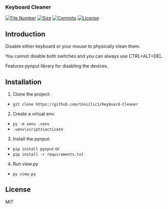 ### Keyboard Cleaner

[![File Number](https://img.shields.io/github/directory-file-count/toniilic1/Keyboard-Cleaner "File Number")](https://github.com/toniilic1/Keyboard-Cleaner)
[![Size](https://img.shields.io/github/repo-size/toniilic1/Keyboard-Cleaner)](https://github.com/toniilic1/Keyboard-Cleaner)
[![Commits](https://img.shields.io/github/commit-activity/m/toniilic1/Keyboard-Cleaner)](https://github.com/toniilic1/Keyboard-Cleaner/graphs/commit-activity)
[![License](https://img.shields.io/github/license/toniilic1/Keyboard-Cleaner "License")](https://github.com/toniilic1/Keyboard-Cleaner/blob/master/LICENSE.txt "License")

## Introduction
Disable either keyboard or your mouse to physically clean them.

You cannot disable both switches and you can always use CTRL+ALT+DEL.

Features pynput library for disabling the devices.

## Installation
1. Clone the project:
- ```git clone https://github.com/toniilic1/Keyboard-Cleaner```

2. Create a virtual env:
- ```py -m venv .venv```
- ```.venv\scripts\activate```

3. Install the pynput:
- ```pip install pynput```
or
- ```pip install -r requirements.txt```

4. Run view.py
- ```py view.py```

## License

MIT
